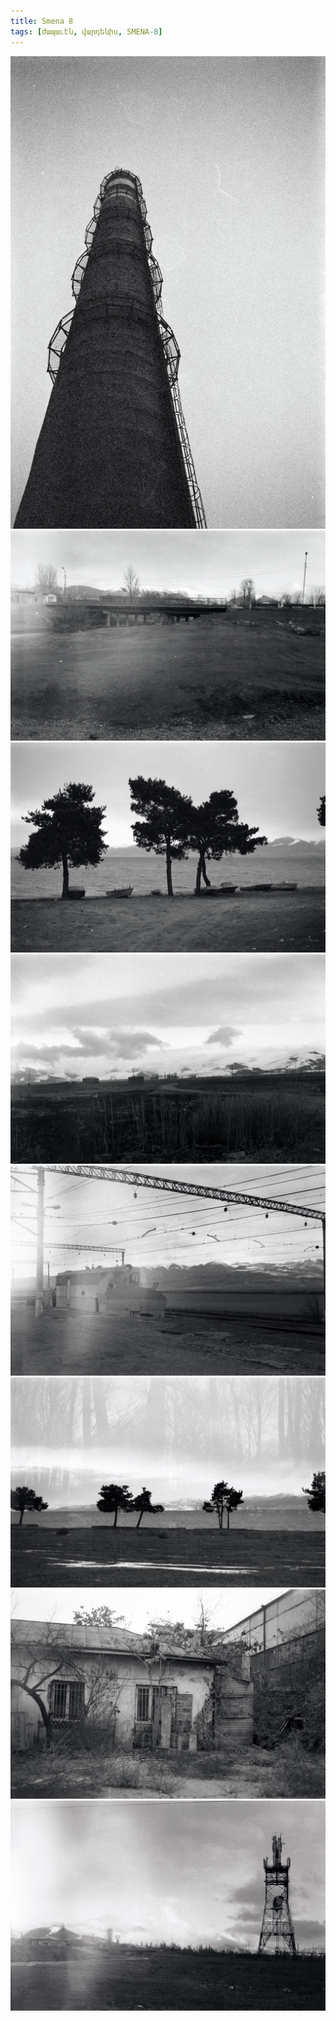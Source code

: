 ```yaml
---
title: Smena 8
tags: [ժապաւէն, վարդենիս, SMENA-8]
---
```


<div class="col-12 col-sm-6 col-md-4">
	<img src="/uploads/film-bw-3.jpg" alt="image" />
	<img src="/uploads/film-bw-8.jpg" alt="image" />
</div>
<div class="col-12 col-sm-6 col-md-4">
	<img src="/uploads/film-bw-2.jpg" alt="image" />
	<img src="/uploads/film-bw-7.jpg" alt="image" />
	<img src="/uploads/film-bw-1.jpg" alt="image" />
</div>
<div class="col-12 col-sm-6 col-md-4">
	<img src="/uploads/film-bw-4.jpg" alt="image" />
	<img src="/uploads/film-bw-5.jpg" alt="image" />
	<img src="/uploads/film-bw-6.jpg" alt="image" />
</div>
